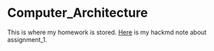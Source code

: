 # Computer_Architecture
This is where my homework is stored.
[Here](https://hackmd.io/@ShanHuang/r1rGEIula) is my hackmd note about assignment_1.
